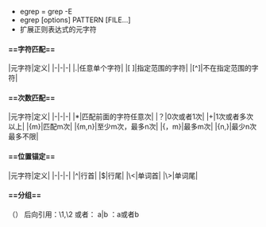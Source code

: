 + egrep = grep -E
+ egrep [options] PATTERN [FILE...]
+ 扩展正则表达式的元字符
#### ==**字符匹配**==
|元字符|定义|
|-|-|-|
|.|任意单个字符|
|[ ]|指定范围的字符|
|[^]|不在指定范围的字符|
#### ==**次数匹配**==
|元字符|定义|
|-|-|-|
|*|匹配前面的字符任意次|
|？|0次或者1次|
|+|1次或者多次以上|
|{m}|匹配m次|
|{m,n}|至少m次，最多n次|
|{，m}|最多m次|
|{n,}|最少n次最多不限|

#### ==**位置锚定**==
|元字符|定义|
|-|-|-|
|^|行首|
|$|行尾|
|\\<|单词首|
|\\>|单词尾|

#### ==**分组**==
（）
 后向引用：\\1,\\2
或者：
a|b ：a或者b